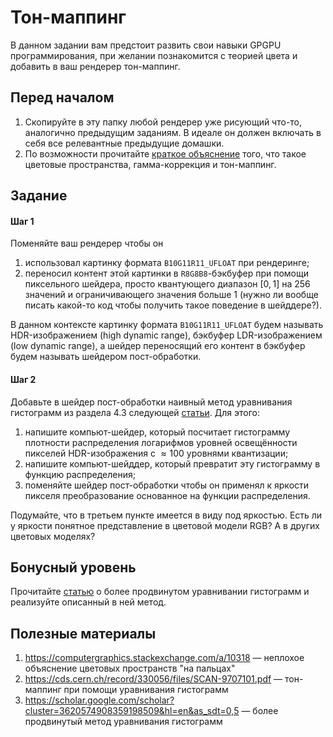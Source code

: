 # Тон-маппинг

В данном задании вам предстоит развить свои навыки GPGPU программирования, при желании познакомится с теорией цвета и добавить в ваш рендерер тон-маппинг.

## Перед началом

1. Скопируйте в эту папку любой рендерер уже рисующий что-то, аналогично предыдущим заданиям.
   В идеале он должен включать в себя все релевантные предыдущие домашки.
2. По возможности прочитайте [краткое объяснение](https://computergraphics.stackexchange.com/a/10318) того, что такое цветовые пространства, гамма-коррекция и тон-маппинг.

## Задание

#### Шаг 1

Поменяйте ваш рендерер чтобы он
1. использовал картинку формата `B10G11R11_UFLOAT` при рендеринге;
2. переносил контент этой картинки в `R8G8B8`-бэкбуфер при помощи пиксельного шейдера, просто квантующего диапазон $[0, 1]$ на $256$ значений и ограничивающего значения больше $1$ (нужно ли вообще писать какой-то код чтобы получить такое поведение в шейддере?).

В данном контексте картинку формата `B10G11R11_UFLOAT` будем называть HDR-изображением (high dynamic range), бэкбуфер LDR-изображением (low dynamic range), а шейдер переносящий его контент в бэкбуфер будем называть шейдером пост-обработки.

#### Шаг 2

Добавьте в шейдер пост-обработки наивный метод уравнивания гистограмм из раздела 4.3 следующей [статьи](https://cds.cern.ch/record/330056/files/SCAN-9707101.pdf). Для этого:

1. напишите компьют-шейдер, который посчитает гистограмму плотности распределения логарифмов уровней освещённости пикселей HDR-изображения с $\approx 100$ уровнями квантизации;
2. напишите компьют-шейддер, который превратит эту гистограмму в функцию распределения;
3. поменяйте шейдер пост-обработки чтобы он применял к яркости пикселя преобразование основанное на функции распределения.

Подумайте, что в третьем пункте имеется в виду под яркостью.
Есть ли у яркости понятное представление в цветовой модели RGB?
А в других цветовых моделях?

## Бонусный уровень

Прочитайте [статью](https://scholar.google.com/scholar?cluster=3620574908359198509&hl=en&as_sdt=0,5) о более продвинутом уравнивании гистограмм и реализуйте описанный в ней метод.

## Полезные материалы

1. https://computergraphics.stackexchange.com/a/10318 &mdash; неплохое объяснение цветовых пространств "на пальцах"
2. https://cds.cern.ch/record/330056/files/SCAN-9707101.pdf &mdash; тон-маппинг при помощи уравнивания гистограмм
3. https://scholar.google.com/scholar?cluster=3620574908359198509&hl=en&as_sdt=0,5 &mdash; более продвинутый метод уравнивания гистограмм
